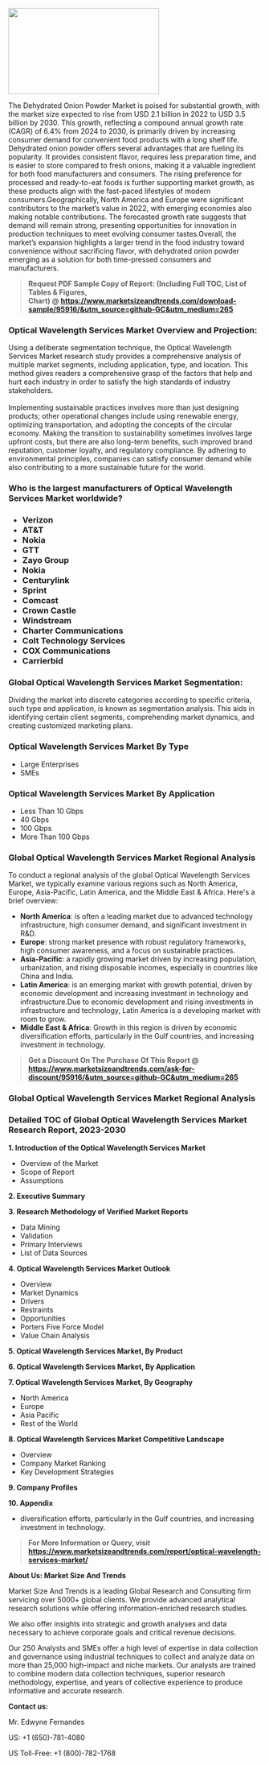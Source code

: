 <p><img class="alignnone size-medium wp-image-20088" src="https://ffe5etoiles.com/wp-content/uploads/2024/12/MST1-300x171.png" alt="" width="300" height="171" /></p>The Dehydrated Onion Powder Market is poised for substantial growth, with the market size expected to rise from USD 2.1 billion in 2022 to USD 3.5 billion by 2030. This growth, reflecting a compound annual growth rate (CAGR) of 6.4% from 2024 to 2030, is primarily driven by increasing consumer demand for convenient food products with a long shelf life. Dehydrated onion powder offers several advantages that are fueling its popularity. It provides consistent flavor, requires less preparation time, and is easier to store compared to fresh onions, making it a valuable ingredient for both food manufacturers and consumers. The rising preference for processed and ready-to-eat foods is further supporting market growth, as these products align with the fast-paced lifestyles of modern consumers.Geographically, North America and Europe were significant contributors to the market’s value in 2022, with emerging economies also making notable contributions. The forecasted growth rate suggests that demand will remain strong, presenting opportunities for innovation in production techniques to meet evolving consumer tastes.Overall, the market’s expansion highlights a larger trend in the food industry toward convenience without sacrificing flavor, with dehydrated onion powder emerging as a solution for both time-pressed consumers and manufacturers.</p><blockquote id="" class=""><strong>Request PDF Sample Copy of Report: (Including Full TOC, List of Tables &amp; Figures, Chart)&nbsp;@&nbsp;<strong><a href="https://www.marketsizeandtrends.com/download-sample/95916/&utm_source=github-GC&utm_medium=265" target="_blank">https://www.marketsizeandtrends.com/download-sample/95916/&utm_source=github-GC&utm_medium=265</a></strong></strong></blockquote><h3 id="" class="">Optical Wavelength Services Market&nbsp;Overview and Projection:</h3><p id="" class="">Using a deliberate segmentation technique, the Optical Wavelength Services Market research study provides a comprehensive analysis of multiple market segments, including application, type, and location. This method gives readers a comprehensive grasp of the factors that help and hurt each industry in order to satisfy the high standards of industry stakeholders. <br /> <br />Implementing sustainable practices involves more than just designing products; other operational changes include using renewable energy, optimizing transportation, and adopting the concepts of the circular economy. Making the transition to sustainability sometimes involves large upfront costs, but there are also long-term benefits, such improved brand reputation, customer loyalty, and regulatory compliance. By adhering to environmental principles, companies can satisfy consumer demand while also contributing to a more sustainable future for the world.</p><h3 id="" class="">Who is the largest manufacturers of&nbsp;Optical Wavelength Services Market worldwide?</h3><h3 class=""><p><ul><li>Verizon </li><li> AT&T </li><li> Nokia </li><li> GTT </li><li> Zayo Group </li><li> Nokia </li><li> Centurylink </li><li> Sprint </li><li> Comcast </li><li> Crown Castle </li><li> Windstream </li><li> Charter Communications </li><li> Colt Technology Services </li><li> COX Communications </li><li> Carrierbid</li></ul></p></h3><h3 id="" class="">Global&nbsp;Optical Wavelength Services Market Segmentation:</h3><p id="" class="">Dividing the market into discrete categories according to specific criteria, such type and application, is known as segmentation analysis. This aids in identifying certain client segments, comprehending market dynamics, and creating customized marketing plans.</p><h3 id="" class="">Optical Wavelength Services Market&nbsp;By Type</h3><p><p><ul><li>Large Enterprises </li><li> SMEs</p></li></ul></p></p><h3 id="" class="">Optical Wavelength Services Market&nbsp;By Application</h3><p class=""><p><ul><li>Less Than 10 Gbps </li><li> 40 Gbps </li><li> 100 Gbps </li><li> More Than 100 Gbps</li></ul></p></p><h3 id="" class="">Global Optical Wavelength Services Market Regional Analysis</h3><p id="" class="">To conduct a regional analysis of the global Optical Wavelength Services Market, we typically examine various regions such as North America, Europe, Asia-Pacific, Latin America, and the Middle East &amp; Africa. Here's a brief overview:</p><ul><li><strong>North America</strong>: is often a leading market due to advanced technology infrastructure, high consumer demand, and significant investment in R&amp;D.</li><li><strong>Europe</strong>: strong market presence with robust regulatory frameworks, high consumer awareness, and a focus on sustainable practices.</li><li><strong>Asia-Pacific</strong>: a rapidly growing market driven by increasing population, urbanization, and rising disposable incomes, especially in countries like China and India.</li><li><strong>Latin America</strong>: is an emerging market with growth potential, driven by economic development and increasing investment in technology and infrastructure.Due to economic development and rising investments in infrastructure and technology, Latin America is a developing market with room to grow.</li><li><strong>Middle East &amp; Africa</strong>: Growth in this region is driven by economic diversification efforts, particularly in the Gulf countries, and increasing investment in technology.</li></ul><blockquote id="" class=""><strong>Get a Discount On The Purchase Of This Report @ <strong><a href="https://www.marketsizeandtrends.com/ask-for-discount/95916/&utm_source=github-GC&utm_medium=265" target="_blank">https://www.marketsizeandtrends.com/ask-for-discount/95916/&utm_source=github-GC&utm_medium=265</a></strong></strong></blockquote><h3 id="" class="">Global Optical Wavelength Services Market Regional Analysis</h3><h3 id="" class="">Detailed TOC of Global Optical Wavelength Services Market Research Report, 2023-2030</h3><p id="" class=""><strong>1. Introduction of the Optical Wavelength Services Market</strong></p><ul><li>Overview of the Market</li><li>Scope of Report</li><li>Assumptions</li></ul><p id="" class=""><strong>2. Executive Summary</strong></p><p id="" class=""><strong>3. Research Methodology of Verified Market Reports</strong></p><ul><li>Data Mining</li><li>Validation</li><li>Primary Interviews</li><li>List of Data Sources</li></ul><p id="" class=""><strong>4. Optical Wavelength Services Market Outlook</strong></p><ul><li>Overview</li><li>Market Dynamics</li><li>Drivers</li><li>Restraints</li><li>Opportunities</li><li>Porters Five Force Model</li><li>Value Chain Analysis</li></ul><p id="" class=""><strong>5. Optical Wavelength Services Market, By Product</strong></p><p id="" class=""><strong>6. Optical Wavelength Services Market, By Application</strong></p><p id="" class=""><strong>7. Optical Wavelength Services Market, By Geography</strong></p><ul><li>North America</li><li>Europe</li><li>Asia Pacific</li><li>Rest of the World</li></ul><p id="" class=""><strong>8. Optical Wavelength Services Market Competitive Landscape</strong></p><ul><li>Overview</li><li>Company Market Ranking</li><li>Key Development Strategies</li></ul><p id="" class=""><strong>9. Company Profiles</strong></p><p id="" class=""><strong>10. Appendix</strong></p><ul><li>diversification efforts, particularly in the Gulf countries, and increasing investment in technology.</li></ul><blockquote id="" class=""><strong>For More Information or Query, visit <strong><strong><a href="https://www.marketsizeandtrends.com/report/optical-wavelength-services-market/" target="_blank">https://www.marketsizeandtrends.com/report/optical-wavelength-services-market/</a></strong></strong></strong></blockquote><p id="" class=""><strong>About Us: Market Size And Trends</strong></p><p id="" class="">Market Size And Trends is a leading Global Research and Consulting firm servicing over 5000+ global clients. We provide advanced analytical research solutions while offering information-enriched research studies.</p><p id="" class="">We also offer insights into strategic and growth analyses and data necessary to achieve corporate goals and critical revenue decisions.</p><p id="" class="">Our 250 Analysts and SMEs offer a high level of expertise in data collection and governance using industrial techniques to collect and analyze data on more than 25,000 high-impact and niche markets. Our analysts are trained to combine modern data collection techniques, superior research methodology, expertise, and years of collective experience to produce informative and accurate research.</p><p id="" class=""><strong>Contact us:</strong></p><p id="" class="">Mr. Edwyne Fernandes</p><p id="" class="">US: +1 (650)-781-4080</p><p id="" class="">US Toll-Free: +1 (800)-782-1768</p>
